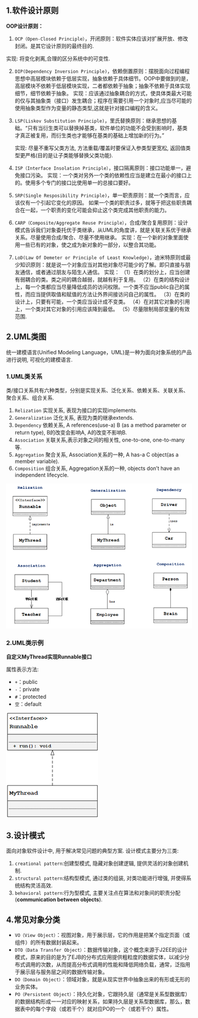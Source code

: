 ## 1.软件设计原则

**OOP设计原则：**

1. `OCP（Open-Closed Principle）`，开闭原则：软件实体应该对扩展开放、修改封闭。是其它设计原则的最终目的.

实现: 将变化剥离,合理的区分系统中的可变性.

2. `DIP(Dependency Inversion Principle)`，依赖倒置原则：摆脱面向过程编程思想中高层模块依赖于低层实现，抽象依赖于具体细节。OOP中要做到的是，高层模块不依赖于低层模块实现，二者都依赖于抽象；抽象不依赖于具体实现细节，细节依赖于抽象。
   实现：应该通过抽象耦合的方式，使具体类最大可能的仅与其抽象类（接口）发生耦合；程序在需要引用一个对象时,应当尽可能的使用抽象类型作为变量的静态类型,这就是针对接口编程的含义。

3. `LSP(Liskov Substitution Principle)`，里氏替换原则：继承思想的基础。“只有当衍生类可以替换掉基类，软件单位的功能不会受到影响时，基类才真正被复用，而衍生类也才能够在基类的基础上增加新的行为。”

   实现: 尽量不重写父类方法, 方法重载/覆盖时要保证入参类型更宽松, 返回值类型更严格(目的是让子类能够替换父类功能).

4. `ISP（Interface Insolation Principle）`，接口隔离原则：接口功能单一，避免接口污染。
   实现：一个类对另外一个类的依赖性应当是建立在最小的接口上的。使用多个专门的接口比使用单一的总接口要好。

5. `SRP(Single Resposibility Principle)`，单一职责原则：就一个类而言，应该仅有一个引起它变化的原因。 如果一个类的职责过多，就等于把这些职责耦合在一起，一个职责的变化可能会抑止这个类完成其他职责的能力。

6. `CARP（Composite/Aggregate Reuse Principle）`，合成/聚合复用原则：设计模式告诉我们对象委托优于类继承，从UML的角度讲，就是关联关系优于继承关系。尽量使用合成/聚合、尽量不使用继承。
   实现：在一个新的对象里面使用一些已有的对象，使之成为新对象的一部分，以整合其功能。

7. `LoD(Law Of Demeter or Principle of Least Knowledge)`，迪米特原则或最少知识原则：就是说一个对象应当对其他对象尽可能少的了解。即只直接与朋友通信，或者通过朋友与陌生人通信。
   实现：
   （1）在类的划分上，应当创建有弱耦合的类。类之间的耦合越弱，就越有利于复用。
   （2）在类的结构设计上，每一个类都应当尽量降低成员的访问权限。一个类不应当public自己的属性，而应当提供取值和赋值的方法让外界间接访问自己的属性。
   （3）在类的设计上，只要有可能，一个类应当设计成不变类。
   （4）在对其它对象的引用上，一个类对其它对象的引用应该降到最低。
   （5）尽量限制局部变量的有效范围.  



## 2.UML类图

统一建模语言(Unified Modeling Language，UML)是一种为面向对象系统的产品进行说明, 可视化的建模语言.

### 1.UML类关系

类/接口关系共有六种类型，分别是实现关系、泛化关系、依赖关系、关联关系、聚合关系、组合关系.

1. `Relization` 实现关系, 表现为接口的实现implements.
2. `Generalization` 泛化关系, 表现为类的继承extends.
3. `Dependency` 依赖关系, A references(use-a) B (as a method parameter or return type), B的改变会影响A, A的改变不影响B.
4. `Association` 关联关系,表示对象之间的相关性, one-to-one, one-to-many 等.
5. `Aggregation` 聚合关系, Association关系的一种, A has-a C object(as a member variable).
6. `Composition` 组合关系, Aggregation关系的一种, objects don’t have an independent lifecycle.



![UMLRelationSample](document/images/UMLRelationSample.png)

### 2.UML类示例

**自定义MyThread实现Runnable接口**

属性表示方法:

- `+`：public
- `-`：private
- `#`：protected
- `空`：default

![UMLSample](document/images/UMLSample.png)



## 3.设计模式

面向对象软件设计中, 用于解决常见问题的典型方案. 设计模式主要分为三类:

1. `creational pattern`:创建型模式, 隐藏对象创建逻辑, 提供灵活的对象创建机制.
2. `structural pattern`:结构型模式, 通过类的组装, 对类功能进行增强, 并使得系统结构灵活高效.
3. `behavioral pattern`:行为型模式, 主要关注点在算法和对象间的职责分配(**communication between objects**).



## 4.常见对象分类

- `VO（View Object）`：视图对象，用于展示层，它的作用是把某个指定页面（或组件）的所有数据封装起来。
- `DTO（Data Transfer Object）`：数据传输对象，这个概念来源于J2EE的设计模式，原来的目的是为了EJB的分布式应用提供粗粒度的数据实体，以减少分布式调用的次数，从而提高分布式调用的性能和降低网络负载，通常，泛指用于展示层与服务层之间的数据传输对象。
- `DO（Domain Object）`：领域对象，就是从现实世界中抽象出来的有形或无形的业务实体。
- `PO（Persistent Object）`：持久化对象，它跟持久层（通常是关系型数据库）的数据结构形成一一对应的映射关系，如果持久层是关系型数据库，那么，数据表中的每个字段（或若干个）就对应PO的一个（或若干个）属性。